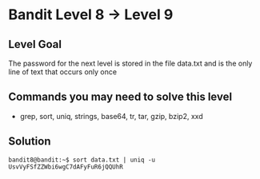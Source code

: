 # Bandit Level 8 → Level 9
## Level Goal
The password for the next level is stored in the file data.txt and is the only line of text that occurs only once

## Commands you may need to solve this level
- grep, sort, uniq, strings, base64, tr, tar, gzip, bzip2, xxd

## Solution
```
bandit8@bandit:~$ sort data.txt | uniq -u
UsvVyFSfZZWbi6wgC7dAFyFuR6jQQUhR
```

